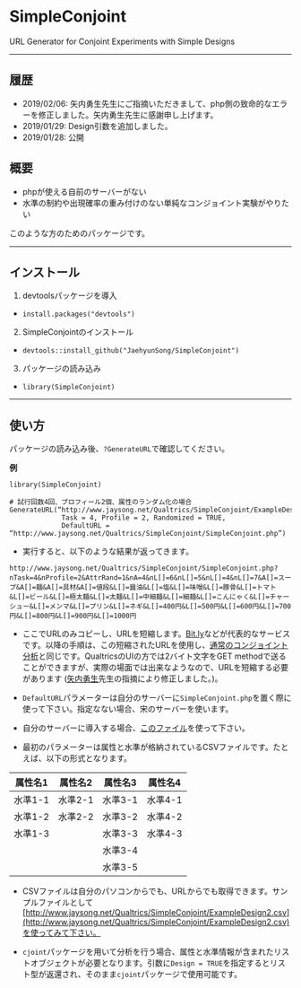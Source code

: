 # SimpleConjoint
URL Generator for Conjoint Experiments with Simple Designs

---

## 履歴

* 2019/02/06: 矢内勇生先生にご指摘いただきまして、php側の致命的なエラーを修正しました。矢内勇生先生に感謝申し上げます。
* 2019/01/29: Design引数を追加しました。
* 2019/01/28: 公開

## 概要

* phpが使える自前のサーバーがない
* 水準の制約や出現確率の重み付けのない単純なコンジョイント実験がやりたい

このような方のためのパッケージです。

---

## インストール

1. devtoolsパッケージを導入
  * `install.packages("devtools")`
2. SimpleConjointのインストール
  * `devtools::install_github("JaehyunSong/SimpleConjoint")`
3. パッケージの読み込み
  * `library(SimpleConjoint)`

---

## 使い方

パッケージの読み込み後、`?GenerateURL`で確認してください。

**例**

```
library(SimpleConjoint)

# 試行回数4回、プロフィール2個、属性のランダム化の場合
GenerateURL(“http://www.jaysong.net/Qualtrics/SimpleConjoint/ExampleDesign2.csv”, 
             Task = 4, Profile = 2, Randomized = TRUE, 
             DefaultURL = “http://www.jaysong.net/Qualtrics/SimpleConjoint/SimpleConjoint.php”)
```

* 実行すると、以下のような結果が返ってきます。

`http://www.jaysong.net/Qualtrics/SimpleConjoint/SimpleConjoint.php?nTask=4&nProfile=2&AttrRand=1&nA=4&nL[]=6&nL[]=5&nL[]=4&nL[]=7&A[]=スープ&A[]=麺&A[]=具材&A[]=値段&L[]=醤油&L[]=塩&L[]=味噌&L[]=豚骨&L[]=トマト&L[]=ビール&L[]=極太麺&L[]=太麺&L[]=中細麺&L[]=細麺&L[]=こんにゃく&L[]=チャーシュー&L[]=メンマ&L[]=プリン&L[]=ネギ&L[]=400円&L[]=500円&L[]=600円&L[]=700円&L[]=800円&L[]=900円&L[]=1000円`

* ここでURLのみコピーし、URLを短縮します。[Bit.ly](https://bitly.com/)などが代表的なサービスです。以降の手順は、この短縮されたURLを使用し、[通常のコンジョイント分析](http://www.jaysong.net/studynote/methodology/qualtrics_conjoint/)と同じです。QualtricsのUIの方では2バイト文字をGET methodで送ることができますが、実際の場面では出来なようなので、URLを短縮する必要があります ([矢内勇生](http://www.yukiyanai.com/)先生の指摘により修正しました。)。

* `DefaultURL`パラメーターは自分のサーバーに`SimpleConjoint.php`を置く際に使って下さい。指定なない場合、宋のサーバーを使います。

* 自分のサーバーに導入する場合、[このファイル](https://www.dropbox.com/s/rfxlu8k0ctgjl9p/SimpleConjoint.php?dl=0)を使って下さい。

* 最初のパラメーターは属性と水準が格納されているCSVファイルです。たとえば、以下の形式となります。

|属性名1|属性名2|属性名3|属性名4|
|---|---|---|---|
|水準1-1|水準2-1|水準3-1|水準4-1|
|水準1-2|水準2-2|水準3-2|水準4-2|
|水準1-3||水準3-3|水準4-3|
|||水準3-4||
|||水準3-5|| 

* CSVファイルは自分のパソコンからでも、URLからでも取得できます。サンプルファイルとして[http://www.jaysong.net/Qualtrics/SimpleConjoint/ExampleDesign2.csv](http://www.jaysong.net/Qualtrics/SimpleConjoint/ExampleDesign2.csv)を使ってみて下さい。

* `cjoint`パッケージを用いて分析を行う場合、属性と水準情報が含まれたリストオブジェクトが必要となります。引数に`Design = TRUE`を指定するとリスト型が返還され、そのまま`cjoint`パッケージで使用可能です。
